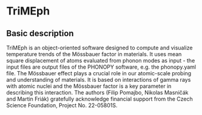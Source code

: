 # TriMEph
## Basic description
TriMEph is an object-oriented software designed to compute and visualize temperature trends of the Mössbauer factor in materials. It uses mean square displacement of atoms evaluated from phonon modes as input - the input files are output files of the PHONOPY software, e.g. the phonopy.yaml file. The Mössbauer effect plays a crucial role in our atomic-scale probing and understanding of materials. It is based on interactions of gamma rays with atomic nuclei and the Mössbauer factor is a key parameter in describing this interaction. The authors (Filip Pomajbo, Nikolas Masničák and Martin Friák) gratefully acknowledge financial support from the Czech Science Foundation, Project No. 22-05801S.